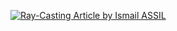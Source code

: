 <a target="_blank" href="https://github-readme-medium-recent-article.vercel.app/medium/@ismailassil/0"><img src="https://github-readme-medium-recent-article.vercel.app/medium/@ismailassil/0" alt="Ray-Casting Article by Ismail ASSIL">
